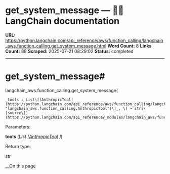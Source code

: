 # get_system_message — 🦜🔗 LangChain  documentation

**URL:** https://python.langchain.com/api_reference/aws/function_calling/langchain_aws.function_calling.get_system_message.html
**Word Count:** 8
**Links Count:** 88
**Scraped:** 2025-07-21 08:29:02
**Status:** completed

---

# get\_system\_message\#

langchain\_aws.function\_calling.get\_system\_message\(

    _tools : List\[[AnthropicTool](https://python.langchain.com/api_reference/aws/function_calling/langchain_aws.function_calling.AnthropicTool.html#langchain_aws.function_calling.AnthropicTool "langchain_aws.function_calling.AnthropicTool")\]_, \) → str[\[source\]](https://python.langchain.com/api_reference/_modules/langchain_aws/function_calling.html#get_system_message)\#     

Parameters:     

**tools** \(_List_ _\[_[_AnthropicTool_](https://python.langchain.com/api_reference/aws/function_calling/langchain_aws.function_calling.AnthropicTool.html#langchain_aws.function_calling.AnthropicTool "langchain_aws.function_calling.AnthropicTool") _\]_\)

Return type:     

str

__On this page